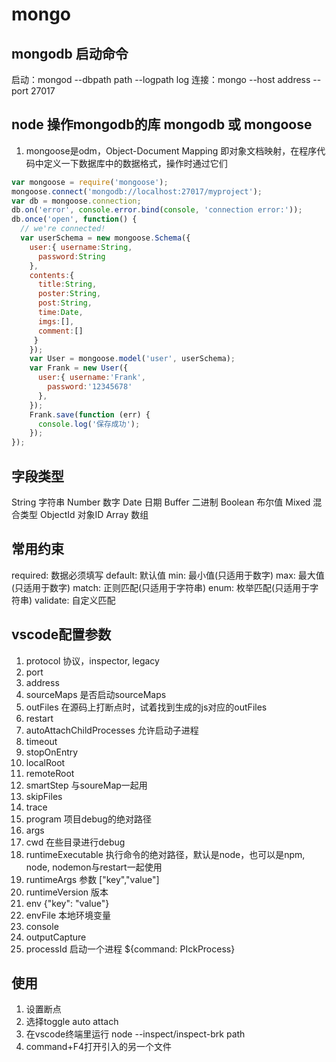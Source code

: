 # mongo

## mongodb 启动命令

启动：mongod --dbpath path --logpath log
连接：mongo --host address --port 27017

## node 操作mongodb的库 mongodb 或 mongoose

1. mongoose是odm，Object-Document Mapping 即对象文档映射，在程序代码中定义一下数据库中的数据格式，操作时通过它们

```javascript
var mongoose = require('mongoose');
mongoose.connect('mongodb://localhost:27017/myproject');
var db = mongoose.connection;
db.on('error', console.error.bind(console, 'connection error:'));
db.once('open', function() {
  // we're connected!
  var userSchema = new mongoose.Schema({
    user:{ username:String,
      password:String
    },
    contents:{
      title:String,
      poster:String,
      post:String,
      time:Date,
      imgs:[],
      comment:[]
     }
    });
    var User = mongoose.model('user', userSchema);
    var Frank = new User({
      user:{ username:'Frank',
        password:'12345678'
      },
    });
    Frank.save(function (err) {
      console.log('保存成功');
    });
});
```

## 字段类型

String      字符串
Number      数字
Date        日期
Buffer      二进制
Boolean     布尔值
Mixed       混合类型
ObjectId    对象ID
Array       数组

## 常用约束

required: 数据必须填写
default: 默认值
min: 最小值(只适用于数字)
max: 最大值(只适用于数字)
match: 正则匹配(只适用于字符串)
enum:  枚举匹配(只适用于字符串)
validate: 自定义匹配

## vscode配置参数

1. protocol 协议，inspector, legacy
2. port
3. address
4. sourceMaps 是否启动sourceMaps
5. outFiles 在源码上打断点时，试着找到生成的js对应的outFiles
6. restart
7. autoAttachChildProcesses 允许启动子进程
8. timeout
9. stopOnEntry
10. localRoot
11. remoteRoot
12. smartStep 与soureMap一起用
13. skipFiles
14. trace
15. program 项目debug的绝对路径
16. args
17. cwd 在些目录进行debug
18. runtimeExecutable 执行命令的绝对路径，默认是node，也可以是npm, node, nodemon与restart一起使用
19. runtimeArgs 参数 ["key","value"]
20. runtimeVersion 版本
21. env {"key": "value"}
22. envFile  本地环境变量
23. console
24. outputCapture
25. processId 启动一个进程 ${command: PIckProcess}

## 使用
1. 设置断点
2. 选择toggle auto attach
3. 在vscode终端里运行 node --inspect/inspect-brk path
4. command+F4打开引入的另一个文件
